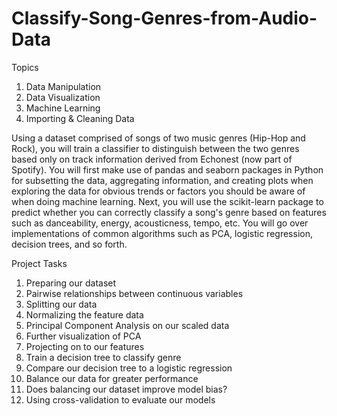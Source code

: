 # Classify-Song-Genres-from-Audio-Data
Topics
1. Data Manipulation
2. Data Visualization
3. Machine Learning
4. Importing & Cleaning Data

Using a dataset comprised of songs of two music genres (Hip-Hop and Rock), you will train a classifier to distinguish between the two genres based only on track information derived from Echonest (now part of Spotify). You will first make use of pandas and seaborn packages in Python for subsetting the data, aggregating information, and creating plots when exploring the data for obvious trends or factors you should be aware of when doing machine learning.  Next, you will use the scikit-learn package to predict whether you can correctly classify a song's genre based on features such as danceability, energy, acousticness, tempo, etc. You will go over implementations of common algorithms such as PCA, logistic regression, decision trees, and so forth.

Project Tasks
1. Preparing our dataset
2. Pairwise relationships between continuous variables
3. Splitting our data
4. Normalizing the feature data
5. Principal Component Analysis on our scaled data
6. Further visualization of PCA
7. Projecting on to our features
8. Train a decision tree to classify genre
9. Compare our decision tree to a logistic regression
10. Balance our data for greater performance
11. Does balancing our dataset improve model bias?
12. Using cross-validation to evaluate our models

